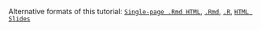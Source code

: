 Alternative formats of this tutorial:
[`Single-page .Rmd HTML`](https://htmlpreview.github.io/?https://github.com/tgirke/GEN242/blob/master/vignettes/12_ChIPseqWorkflow/systemPipeChIPseq.html),
[`.Rmd`](https://raw.githubusercontent.com/tgirke/GEN242/master/vignettes/12_ChIPseqWorkflow/systemPipeChIPseq.Rmd),
[`.R`](https://raw.githubusercontent.com/tgirke/GEN242/master/vignettes/12_ChIPseqWorkflow/systemPipeChIPseq.R),
[`HTML Slides`](https://docs.google.com/presentation/d/11qMRvkBITydUE49zOFvrGTbBaOmOlA_tXeYMlI3tu9g/edit?usp=sharing)
